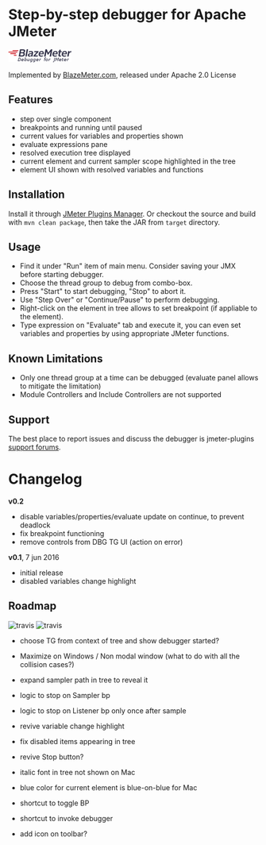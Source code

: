 # Step-by-step debugger for Apache JMeter 

![logo](/src/main/resources/com/blazemeter/jmeter/debugger/logo.png) 

Implemented by [BlazeMeter.com](http://blazemeter.com/), released under Apache 2.0 License 

## Features
 - step over single component
 - breakpoints and running until paused
 - current values for variables and properties shown
 - evaluate expressions pane 
 - resolved execution tree displayed
 - current element and current sampler scope highlighted in the tree
 - element UI shown with resolved variables and functions

## Installation

Install it through [JMeter Plugins Manager](http://jmeter-plugins.org/wiki/PluginsManager/). Or checkout the source and build with `mvn clean package`, then take the JAR from `target` directory.

## Usage

 - Find it under "Run" item of main menu. Consider saving your JMX before starting debugger.
 - Choose the thread group to debug from combo-box. 
 - Press "Start" to start debugging, "Stop" to abort it. 
 - Use "Step Over" or "Continue/Pause" to perform debugging.
 - Right-click on the element in tree allows to set breakpoint (if appliable to the element).
 - Type expression on "Evaluate" tab and execute it, you can even set variables and properties by using appropriate JMeter functions.
 
## Known Limitations 
 - Only one thread group at a time can be debugged (evaluate panel allows to mitigate the limitation)
 - Module Controllers and Include Controllers are not supported

## Support

The best place to report issues and discuss the debugger is jmeter-plugins [support forums](https://groups.google.com/forum/#!forum/jmeter-plugins/).

# Changelog

__v0.2__
 - disable variables/properties/evaluate update on continue, to prevent deadlock
 - fix breakpoint functioning
 - remove controls from DBG TG UI (action on error)

__v0.1__, 7 jun 2016
 - initial release 
 - disabled variables change highlight


## Roadmap

![travis](https://img.shields.io/travis/Blazemeter/jmeter-debugger.svg)
![travis](https://img.shields.io/codecov/c/github/Blazemeter/jmeter-debugger.svg)

 - choose TG from context of tree and show debugger started?
 - Maximize on Windows / Non modal window (what to do with all the collision cases?) 
 - expand sampler path in tree to reveal it
 - logic to stop on Sampler bp
 - logic to stop on Listener bp only once after sample 
 - revive variable change highlight
 - fix disabled items appearing in tree
 - revive Stop button?
 
 - italic font in tree not shown on Mac
 - blue color for current element is blue-on-blue for Mac
 - shortcut to toggle BP
 - shortcut to invoke debugger
 - add icon on toolbar?
 
 
